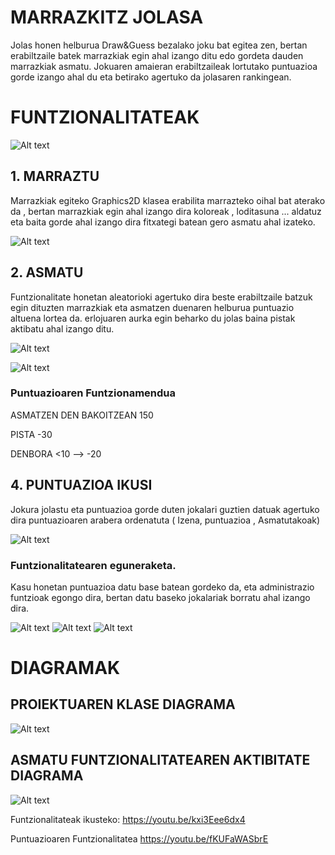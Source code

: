 # MARRAZKITZ JOLASA

Jolas honen helburua Draw&Guess bezalako joku bat egitea zen, bertan erabiltzaile batek marrazkiak egin ahal izango ditu edo gordeta dauden marrazkiak asmatu. Jokuaren amaieran erabiltzaileak lortutako puntuazioa gorde izango ahal du eta betirako agertuko da jolasaren rankingean.
# FUNTZIONALITATEAK
![Alt text](https://media.discordapp.net/attachments/805837040566534207/813731036872704090/unknown.png?width=1048&height=610 "Optional title")
## 1. MARRAZTU
  Marrazkiak egiteko Graphics2D klasea erabilita marrazteko oihal bat aterako da , bertan marrazkiak egin ahal izango dira koloreak , loditasuna ... aldatuz eta baita gorde ahal izango dira fitxategi batean gero asmatu ahal izateko.

![Alt text](https://media.discordapp.net/attachments/805837040566534207/813731778829221909/unknown.png?width=1003&height=610 "Optional title")
## 2. ASMATU

Funtzionalitate honetan aleatorioki agertuko dira beste erabiltzaile batzuk egin dituzten marrazkiak eta asmatzen duenaren helburua puntuazio altuena lortea da. erlojuaren aurka egin beharko du jolas baina pistak aktibatu ahal izango ditu.

![Alt text](https://media.discordapp.net/attachments/805837040566534207/813732594193006602/unknown.png?width=992&height=610 "Optional title")

![Alt text](https://media.discordapp.net/attachments/805837040566534207/813732709246828574/unknown.png?width=962&height=610 "Optional title")

### Puntuazioaren Funtzionamendua

ASMATZEN DEN BAKOITZEAN 150

PISTA -30

DENBORA <10 --> -20


## 4. PUNTUAZIOA IKUSI
Jokura jolastu eta puntuazioa gorde duten jokalari guztien datuak agertuko dira puntuazioaren arabera ordenatuta ( Izena, puntuazioa , Asmatutakoak) 

![Alt text](https://media.discordapp.net/attachments/805837040566534207/814031004267315200/unknown.png?width=815&height=610 "Optional title")
### Funtzionalitatearen eguneraketa.
Kasu honetan puntuazioa datu base batean gordeko da, eta administrazio funtzioak egongo dira, bertan datu baseko jokalariak borratu ahal izango dira.

![Alt text](https://media.discordapp.net/attachments/805837040566534207/824193959219822632/unknown.png?width=904&height=610 "Optional title")
![Alt text](https://media.discordapp.net/attachments/805837040566534207/824194320268525598/unknown.png?width=873&height=610 "Optional title")
![Alt text](https://media.discordapp.net/attachments/805837040566534207/824194468349214790/unknown.png "Optional title")


# DIAGRAMAK
## PROIEKTUAREN KLASE DIAGRAMA

![Alt text](https://media.discordapp.net/attachments/805837040566534207/824195518712119327/Marrazkitz.png?width=1101&height=610 "Optional title")

## ASMATU FUNTZIONALITATEAREN AKTIBITATE DIAGRAMA

![Alt text](https://media.discordapp.net/attachments/805837040566534207/814058114721906728/Asmatu.png?width=719&height=569
 "Optional title")

Funtzionalitateak ikusteko:
https://youtu.be/kxi3Eee6dx4


Puntuazioaren Funtzionalitatea
https://youtu.be/fKUFaWASbrE

